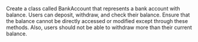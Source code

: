 Create a class called BankAccount that represents a bank account with balance. Users can deposit, withdraw, and check their balance. Ensure that the balance cannot be directly accessed or modified except through these methods. Also, users should not be able to withdraw more than their current balance.

